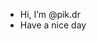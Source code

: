 - Hi, I’m @pik.dr 
- Have a nice day

<!---
pikpointdr/pikpointdr is a ✨ special ✨ repository because its `README.md` (this file) appears on your GitHub profile.
You can click the Preview link to take a look at your changes.
--->
